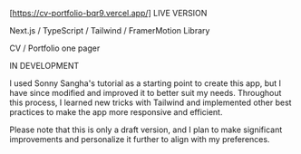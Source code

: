 [https://cv-portfolio-bqr9.vercel.app/] LIVE VERSION

Next.js / TypeScript / Tailwind / FramerMotion Library

CV / Portfolio one pager

IN DEVELOPMENT

I used Sonny Sangha's tutorial as a starting point to create this app, but I have since modified and improved it to better suit my needs. Throughout this process, I learned new tricks with Tailwind and implemented other best practices to make the app more responsive and efficient.

Please note that this is only a draft version, and I plan to make significant improvements and personalize it further to align with my preferences.
